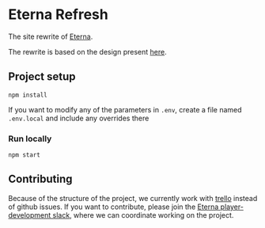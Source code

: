 # Eterna Refresh
The site rewrite of [Eterna](eternagame.org).

The rewrite is based on the design present [here](https://github.com/eternagame/design).

## Project setup
```
npm install
```
If you want to modify any of the parameters in `.env`, create a file named `.env.local` and include any overrides there

### Run locally
```
npm start
```

## Contributing
Because of the structure of the project, we currently work with [trello](https://trello.com/b/T3nDTm0B/eterna-refresh-site-rewrite) instead of github issues.
If you want to contribute, please join the [Eterna player-development slack](https://join.slack.com/t/eternaplayerdev/shared_invite/enQtODk1Njk0MTQxMDQ2LWFmZjFhNDMwM2NlNjkyMzYxZDNjOTNiNzhhNTY0MDcxNWNlOWE4YjkyZmQzZWY1YmEzZmFlMmU5NWM0MWFjZjM), where we can coordinate working on the project.
